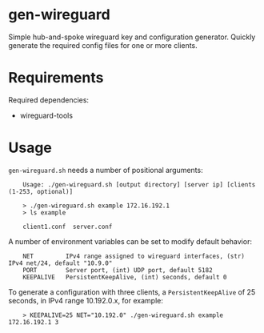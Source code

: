 # gen-wireguard

Simple hub-and-spoke wireguard key and configuration generator. Quickly generate the required config files for one or more clients.

# Requirements

Required dependencies:

- wireguard-tools

# Usage

`gen-wireguard.sh` needs a number of positional arguments:

```
    Usage: ./gen-wireguard.sh [output directory] [server ip] [clients (1-253, optional)]

    > ./gen-wireguard.sh example 172.16.192.1
    > ls example

    client1.conf  server.conf
```

A number of environment variables can be set to modify default behavior:

```
    NET         IPv4 range assigned to wireguard interfaces, (str) IPv4 net/24, default "10.9.0"
    PORT        Server port, (int) UDP port, default 5182
    KEEPALIVE   PersistentKeepAlive, (int) seconds, default 0
```

To generate a configuration with three clients, a `PersistentKeepAlive` of 25 seconds, in IPv4 range 10.192.0.x, for example:

```
    > KEEPALIVE=25 NET="10.192.0" ./gen-wireguard.sh example 172.16.192.1 3
```